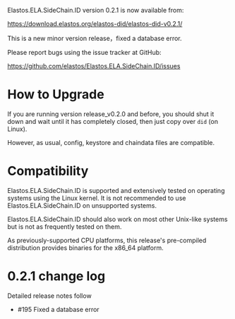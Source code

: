Elastos.ELA.SideChain.ID version 0.2.1 is now available from:

  <https://download.elastos.org/elastos-did/elastos-did-v0.2.1/>

This is a new minor version release，fixed a database error.

Please report bugs using the issue tracker at GitHub:

  <https://github.com/elastos/Elastos.ELA.SideChain.ID/issues>

How to Upgrade
==============

If you are running version release_v0.2.0 and before, you should shut it down and wait until
 it has completely closed, then just copy over `did` (on Linux).

However, as usual, config, keystore and chaindata files are compatible.

Compatibility
==============

Elastos.ELA.SideChain.ID is supported and extensively tested on operating systems
using the Linux kernel. It is not recommended to use Elastos.ELA.SideChain.ID on
unsupported systems.

Elastos.ELA.SideChain.ID should also work on most other Unix-like systems but is not
as frequently tested on them.

As previously-supported CPU platforms, this release's pre-compiled
distribution provides binaries for the x86_64 platform.

0.2.1 change log
=================

Detailed release notes follow
 
- #195 Fixed a database error